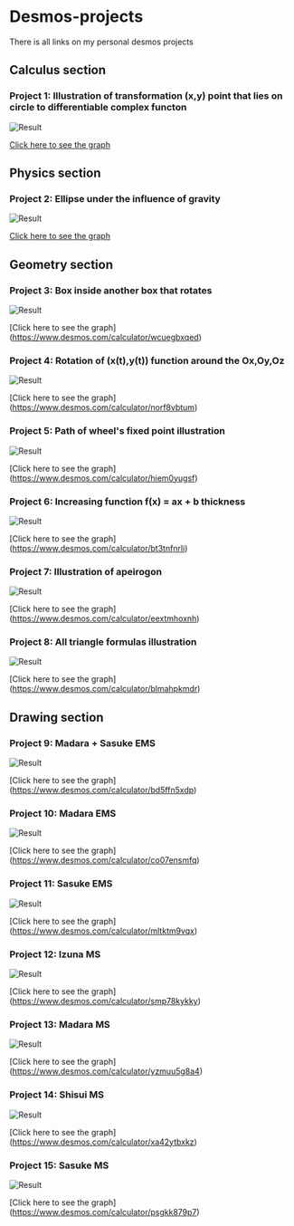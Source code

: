 # Desmos-projects
There is all links on my personal desmos projects

## Calculus section

  ### Project 1: Illustration of transformation (x,y) point that lies on circle to differentiable complex functon 
  
  ![Result](./Ill_xy_compfun.gif "Results")

  [Click here to see the graph](https://www.desmos.com/calculator/6ed1mwqiet)

## Physics section

  ### Project 2: Ellipse under the influence of gravity

  ![Result](./Ell_un_grav.gif "Results")
  
  [Click here to see the graph](https://www.desmos.com/calculator/shxjzjg0fj)

## Geometry section

  ### Project 3: Box inside another box that rotates
  
  ![Result](./BoxInBox.gif "Results")

  [Click here to see the graph] (https://www.desmos.com/calculator/wcuegbxqed)

  ### Project 4: Rotation of (x(t),y(t)) function around the Ox,Oy,Oz
  
  ![Result](./xtyt_rot.gif "Results")

  [Click here to see the graph] (https://www.desmos.com/calculator/norf8vbtum)

  ### Project 5: Path of wheel's fixed point illustration 
  
  ![Result](./wheel_path.gif "Results")

  [Click here to see the graph] (https://www.desmos.com/calculator/hiem0yugsf)

  ### Project 6: Increasing function f(x) = ax + b thickness
  
  ![Result](./axb_thick.gif "Results")

  [Click here to see the graph] (https://www.desmos.com/calculator/bt3tnfnrli)

  ### Project 7: Illustration of apeirogon 
  
  ![Result](./apeirogon.gif "Results")
  
  [Click here to see the graph] (https://www.desmos.com/calculator/eextmhoxnh)

  ### Project 8: All triangle formulas illustration
  
  ![Result](./triangle.gif "Results")

  [Click here to see the graph] (https://www.desmos.com/calculator/blmahpkmdr)


## Drawing section

  ### Project 9: Madara + Sasuke EMS
  
  ![Result](./MadaraSasukeEMS.gif "Results")
  
  [Click here to see the graph] (https://www.desmos.com/calculator/bd5ffn5xdp)
  
  ### Project 10: Madara EMS
  
  ![Result](./MadaraEMS.gif "Results")
  
  [Click here to see the graph] (https://www.desmos.com/calculator/co07ensmfq)
  
  ### Project 11: Sasuke EMS
  
  ![Result](./SasukeEMS.gif "Results")
  
  [Click here to see the graph] (https://www.desmos.com/calculator/mltktm9vqx)
  
  ### Project 12: Izuna MS
  
  ![Result](./IzunaMS.gif "Results")
  
  [Click here to see the graph] (https://www.desmos.com/calculator/smp78kykky)
  
  ### Project 13: Madara MS
  
  ![Result](./MadaraMS.gif "Results")
  
  [Click here to see the graph] (https://www.desmos.com/calculator/yzmuu5g8a4)
  
  ### Project 14: Shisui MS
  
  ![Result](./ShisuiMS.gif "Results")
  
  [Click here to see the graph] (https://www.desmos.com/calculator/xa42ytbxkz)

  ### Project 15: Sasuke MS
  
  ![Result](./SasukeMS.gif "Results")
  
  [Click here to see the graph] (https://www.desmos.com/calculator/psgkk879p7)















